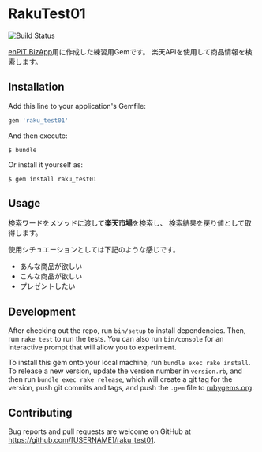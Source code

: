 # RakuTest01

[![Build Status](https://travis-ci.org/HirokiTakenaka/raku_test01.svg?branch=travis_add)](https://travis-ci.org/HirokiTakenaka/raku_test01)

[enPiT BizApp](http://enpit.aiit.ac.jp/)用に作成した練習用Gemです。
楽天APIを使用して商品情報を検索します。


## Installation

Add this line to your application's Gemfile:

```ruby
gem 'raku_test01'
```

And then execute:

    $ bundle

Or install it yourself as:

    $ gem install raku_test01

## Usage

検索ワードをメソッドに渡して**楽天市場**を検索し、
検索結果を戻り値として取得します。

使用シチュエーションとしては下記のような感じです。  

* あんな商品が欲しい
* こんな商品が欲しい
* プレゼントしたい


## Development

After checking out the repo, run `bin/setup` to install dependencies. Then, run `rake test` to run the tests. You can also run `bin/console` for an interactive prompt that will allow you to experiment.

To install this gem onto your local machine, run `bundle exec rake install`. To release a new version, update the version number in `version.rb`, and then run `bundle exec rake release`, which will create a git tag for the version, push git commits and tags, and push the `.gem` file to [rubygems.org](https://rubygems.org).

## Contributing

Bug reports and pull requests are welcome on GitHub at https://github.com/[USERNAME]/raku_test01.

